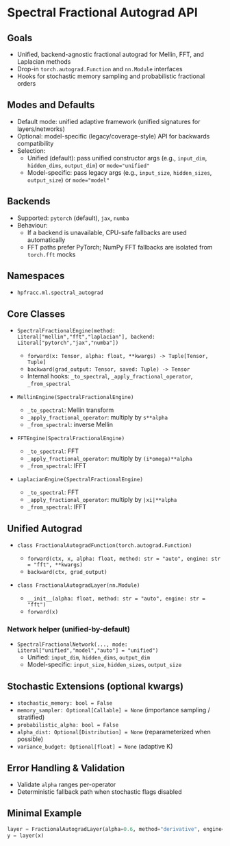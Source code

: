 # Spectral Fractional Autograd API

## Goals
- Unified, backend-agnostic fractional autograd for Mellin, FFT, and Laplacian methods
- Drop-in `torch.autograd.Function` and `nn.Module` interfaces
- Hooks for stochastic memory sampling and probabilistic fractional orders

## Modes and Defaults
- Default mode: unified adaptive framework (unified signatures for layers/networks)
- Optional: model-specific (legacy/coverage-style) API for backwards compatibility
- Selection:
  - Unified (default): pass unified constructor args (e.g., `input_dim`, `hidden_dims`, `output_dim`) or `mode="unified"`
  - Model-specific: pass legacy args (e.g., `input_size`, `hidden_sizes`, `output_size`) or `mode="model"`

## Backends
- Supported: `pytorch` (default), `jax`, `numba`
- Behaviour:
  - If a backend is unavailable, CPU-safe fallbacks are used automatically
  - FFT paths prefer PyTorch; NumPy FFT fallbacks are isolated from `torch.fft` mocks

## Namespaces
- `hpfracc.ml.spectral_autograd`

## Core Classes
- `SpectralFractionalEngine(method: Literal["mellin","fft","laplacian"], backend: Literal["pytorch","jax","numba"])`
  - `forward(x: Tensor, alpha: float, **kwargs) -> Tuple[Tensor, Tuple]`
  - `backward(grad_output: Tensor, saved: Tuple) -> Tensor`
  - Internal hooks: `_to_spectral`, `_apply_fractional_operator`, `_from_spectral`

- `MellinEngine(SpectralFractionalEngine)`
  - `_to_spectral`: Mellin transform
  - `_apply_fractional_operator`: multiply by `s**alpha`
  - `_from_spectral`: inverse Mellin

- `FFTEngine(SpectralFractionalEngine)`
  - `_to_spectral`: FFT
  - `_apply_fractional_operator`: multiply by `(i*omega)**alpha`
  - `_from_spectral`: IFFT

- `LaplacianEngine(SpectralFractionalEngine)`
  - `_to_spectral`: FFT
  - `_apply_fractional_operator`: multiply by `|xi|**alpha`
  - `_from_spectral`: IFFT

## Unified Autograd
- `class FractionalAutogradFunction(torch.autograd.Function)`
  - `forward(ctx, x, alpha: float, method: str = "auto", engine: str = "fft", **kwargs)`
  - `backward(ctx, grad_output)`

- `class FractionalAutogradLayer(nn.Module)`
  - `__init__(alpha: float, method: str = "auto", engine: str = "fft")`
  - `forward(x)`

### Network helper (unified-by-default)
- `SpectralFractionalNetwork(..., mode: Literal["unified","model","auto"] = "unified")`
  - Unified: `input_dim`, `hidden_dims`, `output_dim`
  - Model-specific: `input_size`, `hidden_sizes`, `output_size`

## Stochastic Extensions (optional kwargs)
- `stochastic_memory: bool = False`
- `memory_sampler: Optional[Callable] = None` (importance sampling / stratified)
- `probabilistic_alpha: bool = False`
- `alpha_dist: Optional[Distribution] = None` (reparameterized when possible)
- `variance_budget: Optional[float] = None` (adaptive K)

## Error Handling & Validation
- Validate `alpha` ranges per-operator
- Deterministic fallback path when stochastic flags disabled

## Minimal Example
```python
layer = FractionalAutogradLayer(alpha=0.6, method="derivative", engine="fft")
y = layer(x)
```
